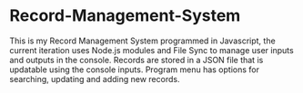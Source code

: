 # Record-Management-System
This is my Record Management System programmed in Javascript, the current iteration uses Node.js modules and File Sync to manage user inputs and outputs in the console. Records are stored in a JSON file that is updatable using the console inputs. Program menu has options for searching, updating and adding new records.
